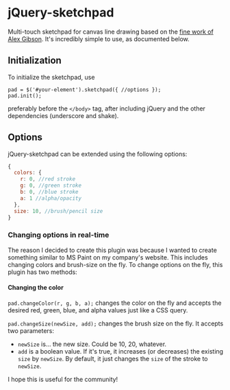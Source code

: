 jQuery-sketchpad
===

Multi-touch sketchpad for canvas line drawing based on the [fine work of Alex Gibson](https://github.com/alexgibson/sketchpad). It's incredibly simple to use, as documented below.

## Initialization
To initialize the sketchpad, use 
```
pad = $('#your-element').sketchpad({ //options });
pad.init();
```

preferably before the `</body>` tag, after including jQuery and the other dependencies (underscore and shake).

## Options
jQuery-sketchpad can be extended using the following options:

```javascript
{
  colors: {
    r: 0, //red stroke
    g: 0, //green stroke
    b: 0, //blue stroke
    a: 1 //alpha/opacity
  },
  size: 10, //brush/pencil size
}
```

### Changing options in real-time
The reason I decided to create this plugin was because I wanted to create something similar to MS Paint on my company's website. This includes changing colors and brush-size on the fly. To change options on the fly, this plugin has two methods:

#### Changing the color

`pad.changeColor(r, g, b, a);` changes the color on the fly and accepts the desired red, green, blue, and alpha values just like a CSS query.

`pad.changeSize(newSize, add);` changes the brush size on the fly. It accepts two parameters:

* `newSize` is... the new size. Could be 10, 20, whatever.
* `add` is a boolean value. If it's true, it increases (or decreases) the existing `size` by `newSize`. By default, it just changes the `size` of the stroke to `newSize`.

I hope this is useful for the community!